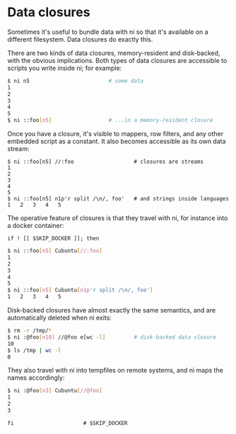 # Data closures
Sometimes it's useful to bundle data with ni so that it's available on a
different filesystem. Data closures do exactly this.

There are two kinds of data closures, memory-resident and disk-backed, with the
obvious implications. Both types of data closures are accessible to scripts you
write inside ni; for example:

```bash
$ ni n5                         # some data
1
2
3
4
5
$ ni ::foo[n5]                  # ...in a memory-resident closure
```

Once you have a closure, it's visible to mappers, row filters, and any other
embedded script as a constant. It also becomes accessible as its own data
stream:

```
$ ni ::foo[n5] //:foo                   # closures are streams
1
2
3
4
5
$ ni ::foo[n5] n1p'r split /\n/, foo'   # and strings inside languages
1	2	3	4	5
```

The operative feature of closures is that they travel with ni, for instance
into a docker container:

```lazytest
if ! [[ $SKIP_DOCKER ]]; then
```

```bash
$ ni ::foo[n5] Cubuntu[//:foo]
1
2
3
4
5
$ ni ::foo[n5] Cubuntu[n1p'r split /\n/, foo']
1	2	3	4	5
```

Disk-backed closures have almost exactly the same semantics, and are
automatically deleted when ni exits:

```bash
$ rm -r /tmp/*
$ ni :@foo[n10] //@foo e[wc -l]         # disk-backed data closure
10
$ ls /tmp | wc -l
0
```

They also travel with ni into tempfiles on remote systems, and ni maps the
names accordingly:

```bash
$ ni :@foo[n3] Cubuntu[//@foo]
1
2
3
```

```lazytest
fi                      # $SKIP_DOCKER
```
